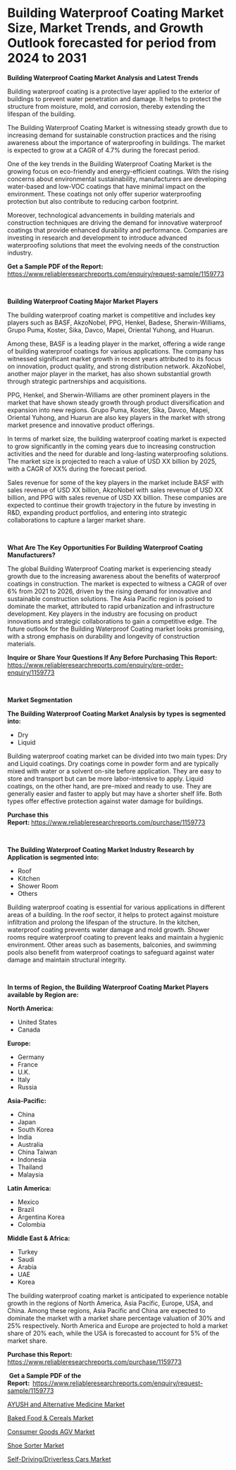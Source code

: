 <p><h1>Building Waterproof Coating Market Size, Market Trends, and Growth Outlook forecasted for period from 2024 to 2031</h1></p><p><strong>Building Waterproof Coating Market Analysis and Latest Trends</strong></p>
<p><p>Building waterproof coating is a protective layer applied to the exterior of buildings to prevent water penetration and damage. It helps to protect the structure from moisture, mold, and corrosion, thereby extending the lifespan of the building.</p><p>The Building Waterproof Coating Market is witnessing steady growth due to increasing demand for sustainable construction practices and the rising awareness about the importance of waterproofing in buildings. The market is expected to grow at a CAGR of 4.7% during the forecast period.</p><p>One of the key trends in the Building Waterproof Coating Market is the growing focus on eco-friendly and energy-efficient coatings. With the rising concerns about environmental sustainability, manufacturers are developing water-based and low-VOC coatings that have minimal impact on the environment. These coatings not only offer superior waterproofing protection but also contribute to reducing carbon footprint.</p><p>Moreover, technological advancements in building materials and construction techniques are driving the demand for innovative waterproof coatings that provide enhanced durability and performance. Companies are investing in research and development to introduce advanced waterproofing solutions that meet the evolving needs of the construction industry.</p></p>
<p><strong>Get a Sample PDF of the Report:&nbsp;</strong> <a href="https://www.reliableresearchreports.com/enquiry/request-sample/1159773">https://www.reliableresearchreports.com/enquiry/request-sample/1159773</a></p>
<p>&nbsp;</p>
<p><strong>Building Waterproof Coating Major Market Players</strong></p>
<p><p>The building waterproof coating market is competitive and includes key players such as BASF, AkzoNobel, PPG, Henkel, Badese, Sherwin-Williams, Grupo Puma, Koster, Sika, Davco, Mapei, Oriental Yuhong, and Huarun. </p><p>Among these, BASF is a leading player in the market, offering a wide range of building waterproof coatings for various applications. The company has witnessed significant market growth in recent years attributed to its focus on innovation, product quality, and strong distribution network. AkzoNobel, another major player in the market, has also shown substantial growth through strategic partnerships and acquisitions. </p><p>PPG, Henkel, and Sherwin-Williams are other prominent players in the market that have shown steady growth through product diversification and expansion into new regions. Grupo Puma, Koster, Sika, Davco, Mapei, Oriental Yuhong, and Huarun are also key players in the market with strong market presence and innovative product offerings.</p><p>In terms of market size, the building waterproof coating market is expected to grow significantly in the coming years due to increasing construction activities and the need for durable and long-lasting waterproofing solutions. The market size is projected to reach a value of USD XX billion by 2025, with a CAGR of XX% during the forecast period.</p><p>Sales revenue for some of the key players in the market include BASF with sales revenue of USD XX billion, AkzoNobel with sales revenue of USD XX billion, and PPG with sales revenue of USD XX billion. These companies are expected to continue their growth trajectory in the future by investing in R&D, expanding product portfolios, and entering into strategic collaborations to capture a larger market share.</p></p>
<p>&nbsp;</p>
<p><strong>What Are The Key Opportunities For Building Waterproof Coating Manufacturers?</strong></p>
<p><p>The global Building Waterproof Coating market is experiencing steady growth due to the increasing awareness about the benefits of waterproof coatings in construction. The market is expected to witness a CAGR of over 6% from 2021 to 2026, driven by the rising demand for innovative and sustainable construction solutions. The Asia Pacific region is poised to dominate the market, attributed to rapid urbanization and infrastructure development. Key players in the industry are focusing on product innovations and strategic collaborations to gain a competitive edge. The future outlook for the Building Waterproof Coating market looks promising, with a strong emphasis on durability and longevity of construction materials.</p></p>
<p><strong>Inquire or Share Your Questions If Any Before Purchasing This Report:</strong> <a href="https://www.reliableresearchreports.com/enquiry/pre-order-enquiry/1159773">https://www.reliableresearchreports.com/enquiry/pre-order-enquiry/1159773</a></p>
<p>&nbsp;</p>
<p><strong>Market Segmentation</strong></p>
<p><strong>The Building Waterproof Coating Market Analysis by types is segmented into:</strong></p>
<p><ul><li>Dry</li><li>Liquid</li></ul></p>
<p><p>Building waterproof coating market can be divided into two main types: Dry and Liquid coatings. Dry coatings come in powder form and are typically mixed with water or a solvent on-site before application. They are easy to store and transport but can be more labor-intensive to apply. Liquid coatings, on the other hand, are pre-mixed and ready to use. They are generally easier and faster to apply but may have a shorter shelf life. Both types offer effective protection against water damage for buildings.</p></p>
<p><strong>Purchase this Report:&nbsp;</strong><a href="https://www.reliableresearchreports.com/purchase/1159773">https://www.reliableresearchreports.com/purchase/1159773</a></p>
<p>&nbsp;</p>
<p><strong>The Building Waterproof Coating Market Industry Research by Application is segmented into:</strong></p>
<p><ul><li>Roof</li><li>Kitchen</li><li>Shower Room</li><li>Others</li></ul></p>
<p><p>Building waterproof coating is essential for various applications in different areas of a building. In the roof sector, it helps to protect against moisture infiltration and prolong the lifespan of the structure. In the kitchen, waterproof coating prevents water damage and mold growth. Shower rooms require waterproof coating to prevent leaks and maintain a hygienic environment. Other areas such as basements, balconies, and swimming pools also benefit from waterproof coatings to safeguard against water damage and maintain structural integrity.</p></p>
<p>&nbsp;</p>
<p><strong>In terms of Region, the Building Waterproof Coating Market Players available by Region are:</strong></p>
<p>
    <p> <strong> North America: </strong>
        <ul>
            <li>United States</li>
            <li>Canada</li>
        </ul>
        </p> 
    <p> <strong> Europe: </strong>
        <ul>
            <li>Germany</li>
            <li>France</li>
            <li>U.K.</li>
            <li>Italy</li>
            <li>Russia</li>
        </ul>
        </p> 
    <p> <strong> Asia-Pacific: </strong>
        <ul>
            <li>China</li>
            <li>Japan</li>
            <li>South Korea</li>
            <li>India</li>
            <li>Australia</li>
            <li>China Taiwan</li>
            <li>Indonesia</li>
            <li>Thailand</li>
            <li>Malaysia</li>
        </ul>
        </p> 
    <p> <strong> Latin America: </strong>
        <ul>
            <li>Mexico</li>
            <li>Brazil</li>
            <li>Argentina Korea</li>
            <li>Colombia</li>
        </ul>
        </p> 
    <p> <strong> Middle East & Africa: </strong>
        <ul>
            <li>Turkey</li>
            <li>Saudi</li>
            <li>Arabia</li>
            <li>UAE</li>
            <li>Korea</li>
        </ul>
    </p>
    </p>
<p><p>The building waterproof coating market is anticipated to experience notable growth in the regions of North America, Asia Pacific, Europe, USA, and China. Among these regions, Asia Pacific and China are expected to dominate the market with a market share percentage valuation of 30% and 25% respectively. North America and Europe are projected to hold a market share of 20% each, while the USA is forecasted to account for 5% of the market share.</p></p>
<p><strong>Purchase this Report: </strong><a href="https://www.reliableresearchreports.com/purchase/1159773">https://www.reliableresearchreports.com/purchase/1159773</a></p>
<p>&nbsp;<strong>Get a Sample PDF of the Report:&nbsp;&nbsp;</strong><a href="https://www.reliableresearchreports.com/enquiry/request-sample/1159773">https://www.reliableresearchreports.com/enquiry/request-sample/1159773</a></p>
<p><strong></strong></p>
<p><p><a href="https://github.com/rahu1503/Market-Research-Report-List-2/blob/main/ayush-and-alternative-medicine-market.md">AYUSH and Alternative Medicine Market</a></p><p><a href="https://github.com/lababdou/Market-Research-Report-List-1/blob/main/baked-food-cereals-market.md">Baked Food & Cereals Market</a></p><p><a href="https://issuu.com/reportprime-2/docs/consumer-goods-agv-market-size-2030.pptx">Consumer Goods AGV Market</a></p><p><a href="https://issuu.com/reportprime-2/docs/shoe-sorter-market-size-2030.pptx">Shoe Sorter Market</a></p><p><a href="https://github.com/Chiragrp22/Market-Research-Report-List-3/blob/main/self-drivingdriverless-cars-market.md">Self-Driving/Driverless Cars Market</a></p></p>